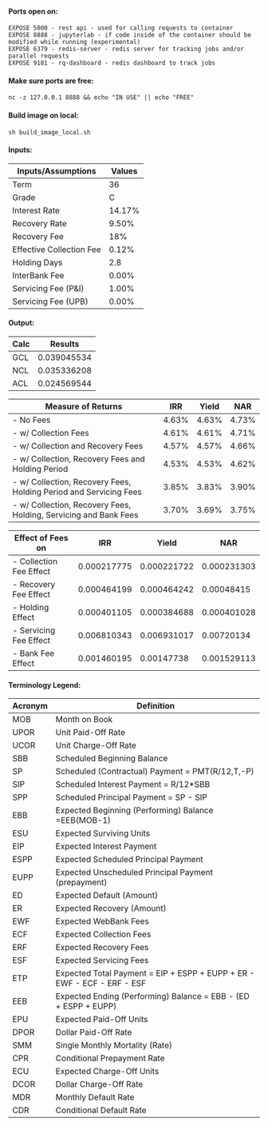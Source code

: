 #### Ports open on:
```
EXPOSE 5000 - rest api - used for calling requests to container  
EXPOSE 8888 - jupyterlab - if code inside of the container should be modified while running (experimental)
EXPOSE 6379 - redis-server - redis server for tracking jobs and/or parallel requests
EXPOSE 9181 - rq-dashboard - redis dashboard to track jobs
```

#### Make sure ports are free:
```shell script
nc -z 127.0.0.1 8888 && echo "IN USE" || echo "FREE"
```

#### Build image on local:
```shell script
sh build_image_local.sh
```

#### Inputs: 

| Inputs/Assumptions          | Values         |
| --------------------------- | -------------- |
| Term                        | 36             |
| Grade                       | C              |
| Interest Rate               | 14.17%         |
| Recovery Rate               | 9.50%          |
| Recovery Fee                | 18%            |
| Effective Collection Fee    | 0.12%          |
| Holding Days                | 2.8            |
| InterBank Fee               | 0.00%          |
| Servicing Fee (P&I)         | 1.00%          |
| Servicing Fee (UPB)         | 0.00%          |
			
#### Output:

| Calc | Results   |
|------|-----------|
|GCL   |0.039045534|
|NCL   |0.035336208|
|ACL   |0.024569544|

|Measure of Returns						                             | IRR	 | Yield  |  NAR |
|--------------------------------------------------------------------|-------|--------|------|
|- No Fees						                                     | 4.63% |	4.63% |	4.73%|
|- w/ Collection Fees						                         | 4.61% |  4.61% | 4.71%|
|- w/ Collection and Recovery Fees						             | 4.57% |  4.57% | 4.66%|
|- w/ Collection, Recovery Fees and Holding Period				     | 4.53% |  4.53% | 4.62%|
|- w/ Collection, Recovery Fees, Holding Period and Servicing Fees   | 3.85% |  3.83% | 3.90%|
|- w/ Collection, Recovery Fees, Holding, Servicing and Bank Fees	 | 3.70% |  3.69% |	3.75%|


|Effect of Fees on       |      IRR    |       Yield      |       NAR      |
|------------------------|-------------|------------------|----------------|
|- Collection Fee Effect | 0.000217775 |    0.000221722	  |   0.000231303  |
|- Recovery Fee Effect   | 0.000464199 |    0.000464242	  |   0.00048415   |
|- Holding Effect		 | 0.000401105 |    0.000384688	  |   0.000401028  |
|- Servicing Fee Effect	 | 0.006810343 |    0.006931017	  |   0.00720134   |
|- Bank Fee Effect		 | 0.001460195 |    0.00147738	  |   0.001529113  |

#### Terminology Legend:

| Acronym   | Definition                                                                |
|-----------|---------------------------------------------------------------------------|
|MOB      	| Month on Book   |	
|UPOR      	| Unit Paid-Off Rate   |	
|UCOR      	| Unit Charge-Off Rate   |	
|SBB      	| Scheduled Beginning Balance   |	
|SP      	| Scheduled (Contractual) Payment	= PMT(R/12,T,-P)   |
|SIP      	| Scheduled Interest Payment	= R/12*SBB   |
|SPP      	| Scheduled Principal Payment	= SP - SIP   |
|EBB      	| Expected Beginning (Performing) Balance	=EEB(MOB-1)   |
|ESU      	| Expected Surviving Units   |	
|EIP      	| Expected Interest Payment   |	
|ESPP      	| Expected Scheduled Principal Payment   |	
|EUPP      	| Expected Unscheduled Principal Payment (prepayment)   |	
|ED      	| Expected Default (Amount)   |	
|ER      	| Expected Recovery (Amount)   |	
|EWF      	| Expected WebBank Fees   |	
|ECF      	| Expected Collection Fees   |	
|ERF      	| Expected Recovery Fees   |	
|ESF      	| Expected Servicing Fees   |	
|ETP      	| Expected Total Payment	= EIP + ESPP + EUPP + ER - EWF - ECF - ERF - ESF   |
|EEB      	| Expected Ending (Performing) Balance	= EBB - (ED + ESPP + EUPP)   |
|EPU      	| Expected Paid-Off Units   |	
|DPOR      	| Dollar Paid-Off Rate   |	
|SMM      	| Single Monthly Mortality (Rate)   |	
|CPR      	| Conditional Prepayment Rate   |	
|ECU      	| Expected Charge-Off Units   |	
|DCOR      	| Dollar Charge-Off Rate   |	
|MDR      	| Monthly Default Rate   |	
|CDR      	| Conditional Default Rate   |	



